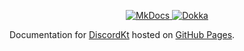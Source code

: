<p align="center">
  <a href="https://www.mkdocs.org/">
    <img alt="MkDocs" src="https://img.shields.io/badge/Made%20with-MkDocs-3CAAE8?style=flat-square">
  </a>

  <a href="https://kotlin.github.io/dokka/">
    <img alt="Dokka" src="https://img.shields.io/badge/Made%20with-Dokka-F8873C?style=flat-square">
  </a>
</p>

Documentation for [DiscordKt](https://github.com/DiscordKt/DiscordKt) hosted on [GitHub Pages](https://discordkt.github.io/).
